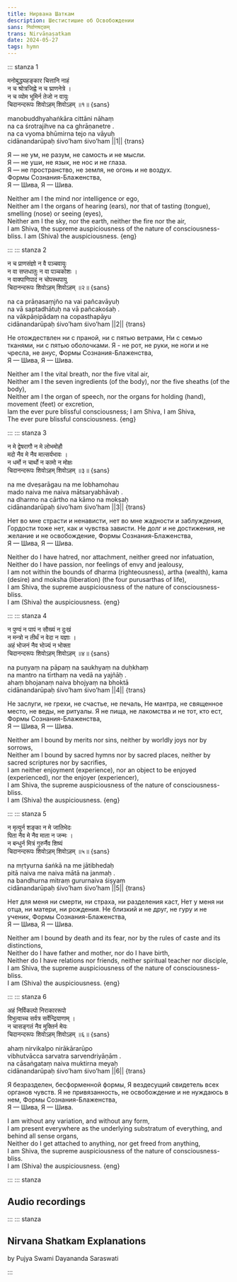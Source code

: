 ```yaml
---
title: Нирвана Шаткам
description: Шестистишие об Освобождении
sans: निर्वाणषट्कम्
trans: Nirvāṇaṣatkam
date: 2024-05-27
tags: hymn
---
```


::: stanza 1

मनोबुद्ध्यहङ्कार चित्तानि नाहं  
न च श्रोत्रजिह्वे न च घ्राणनेत्रे ।  
न च व्योम भूमिर्न तेजो न वायुः  
चिदानन्दरूपः शिवोऽहम् शिवोऽहम् ॥१॥ {sans}  

manobuddhyahaṅkāra cittāni nāhaṃ  
na ca śrotrajihve na ca ghrāṇanetre .  
na ca vyoma bhūmirna tejo na vāyuḥ  
cidānandarūpaḥ śivo’ham śivo’ham ||1|| {trans}

Я — не ум, не разум, не самость и не мысли.  
Я — не уши, не язык, не нос и не глаза.  
Я — не пространство, не земля, не огонь и не воздух.  
Формы Сознания-Блаженства,  
Я — Шива, Я — Шива.

Neither am I the mind nor intelligence or ego,  
Neither am I the organs of hearing (ears), nor that of tasting (tongue), smelling (nose) or seeing (eyes),  
Neither am I the sky, nor the earth, neither the fire nor the air,  
I am Shiva, the supreme auspiciousness of the nature of consciousness-bliss. 
I am (Shiva) the auspiciousness. {eng}

:::
::: stanza 2

न च प्राणसंज्ञो न वै पञ्चवायुः  
न वा सप्तधातुः न वा पञ्चकोशः ।  
न वाक्पाणिपादं न चोपस्थपायु  
चिदानन्दरूपः शिवोऽहम् शिवोऽहम् ॥२॥ {sans}  

na ca prāṇasaṃjño na vai pañcavāyuḥ  
na vā saptadhātuḥ na vā pañcakośaḥ .  
na vākpāṇipādaṃ na copasthapāyu  
cidānandarūpaḥ śivo’ham śivo’ham ||2|| {trans}

Не отождествлен ни с праной, ни с пятью ветрами, 
Ни с семью тканями, ни с пятью оболочками.
Я - не рот, не руки, не ноги и не чресла, не анус,
Формы Сознания-Блаженства,  
Я — Шива, Я — Шива.

Neither am I the vital breath, nor the five vital air,  
Neither am I the seven ingredients (of the body), nor the five sheaths (of the body),  
Neither am I the organ of speech, nor the organs for holding (hand), movement (feet) or excretion,  
Iam the ever pure blissful consciousness; I am Shiva, I am Shiva,  
The ever pure blissful consciousness.   {eng}

:::
::: stanza 3

न मे द्वेषरागौ न मे लोभमोहौ  
मदो नैव मे नैव मात्सर्यभावः ।  
न धर्मो न चार्थो न कामो न मोक्षः  
चिदानन्दरूपः शिवोऽहम् शिवोऽहम् ॥३॥   {sans}  

na me dveṣarāgau na me lobhamohau  
mado naiva me naiva mātsaryabhāvaḥ .  
na dharmo na cārtho na kāmo na mokṣaḥ  
cidānandarūpaḥ śivo’ham śivo’ham ||3||   {trans}

Нет во мне страсти и ненависти, нет во мне жадности и заблуждения,
Гордости тоже нет, как и чувства зависти.
Не долг и не достижения, не желание и не освобождение,
Формы Сознания-Блаженства,  
Я — Шива, Я — Шива.

Neither do I have hatred, nor attachment, neither greed nor infatuation,  
Neither do I have passion, nor feelings of envy and jealousy,  
I am not within the bounds of dharma (righteousness), artha (wealth), kama (desire) and moksha (liberation) (the four purusarthas of life),  
I am Shiva, the supreme auspiciousness of the nature of consciousness-bliss.  
I am (Shiva) the auspiciousness.   {eng}

:::
::: stanza 4

न पुण्यं न पापं न सौख्यं न दुःखं  
न मन्त्रो न तीर्थं न वेदा न यज्ञाः ।  
अहं भोजनं नैव भोज्यं न भोक्ता  
चिदानन्दरूपः शिवोऽहम् शिवोऽहम् ॥४॥   {sans}  

na puṇyaṃ na pāpaṃ na saukhyaṃ na duḥkhaṃ  
na mantro na tīrthaṃ na vedā na yajñāḥ .  
ahaṃ bhojanaṃ naiva bhojyaṃ na bhoktā  
cidānandarūpaḥ śivo’ham śivo’ham ||4||   {trans}

Не заслуги, не грехи, не счастье, не печаль,
Не мантра, не священное место, не веды, не ритуалы.
Я не пища, не лакомства и не тот, кто ест,
Формы Сознания-Блаженства,  
Я — Шива, Я — Шива.

Neither am I bound by merits nor sins, neither by worldly joys nor by sorrows,  
Neither am I bound by sacred hymns nor by sacred places, neither by sacred scriptures nor by sacrifies,  
I am neither enjoyment (experience), nor an object to be enjoyed (experienced), nor the enjoyer (experiencer),  
I am Shiva, the supreme auspiciousness of the nature of consciousness-bliss.  
I am (Shiva) the auspiciousness.   {eng}

:::
::: stanza 5

न मृत्युर्न शङ्का न मे जातिभेदः  
पिता नैव मे नैव माता न जन्मः ।  
न बन्धुर्न मित्रं गुरुर्नैव शिष्यं  
चिदानन्दरूपः शिवोऽहम् शिवोऽहम् ॥५॥   {sans}  

na mṛtyurna śaṅkā na me jātibhedaḥ  
pitā naiva me naiva mātā na janmaḥ .  
na bandhurna mitraṃ gururnaiva śiṣyaṃ  
cidānandarūpaḥ śivo’ham śivo’ham ||5||   {trans}

Нет для меня ни смерти, ни страха, ни разделения каст,
Нет у меня ни отца, ни матери, ни рождения.
Не близкий и не друг, не гуру и не ученик,
Формы Сознания-Блаженства,  
Я — Шива, Я — Шива.

Neither am I bound by death and its fear, nor by the rules of caste and its distinctions,  
Neither do I have father and mother, nor do I have birth,  
Neither do I have relations nor friends, neither spiritual teacher nor disciple,  
I am Shiva, the supreme auspiciousness of the nature of consciousness-bliss.  
I am (Shiva) the auspiciousness.   {eng}

:::
::: stanza 6

अहं निर्विकल्पो निराकाररूपो  
विभुत्वाच्च सर्वत्र सर्वेन्द्रियाणाम् ।  
न चासङ्गतं नैव मुक्तिर्न मेयः  
चिदानन्दरूपः शिवोऽहम् शिवोऽहम् ॥६॥   {sans}  

ahaṃ nirvikalpo nirākārarūpo  
vibhutvācca sarvatra sarvendriyāṇām .  
na cāsaṅgataṃ naiva muktirna meyaḥ  
cidānandarūpaḥ śivo’ham śivo’ham ||6||   {trans}

Я безразделен, бесформенной формы,
Я вездесущий свидетель всех органов чувств.
Я не привязанность, не освобождение и не нуждаюсь в нем,
Формы Сознания-Блаженства,  
Я — Шива, Я — Шива.


I am without any variation, and without any form,  
I am present everywhere as the underlying substratum of everything, and behind all sense organs,  
Neither do I get attached to anything, nor get freed from anything,  
I am Shiva, the supreme auspiciousness of the nature of consciousness-bliss.  
I am (Shiva) the auspiciousness.   {eng}

:::
::: stanza

## Audio recordings



<audio-player title="Nirvana Shatkam Chant" file="/audio/Nirvana_Shatakam_Chant.mp3" />

<audio-player title="Nirvana Shatkam Sing" file="/audio/Nirvana_Shatkam.mp3" />

:::
::: stanza

## Nirvana Shatkam Explanations

by Pujya Swami Dayananda Saraswati

<youtube-embed id="V5ChX59Ik9U" />
<youtube-embed id="aph4KC-rR9I" />
<youtube-embed id="eoBYubs6c0I" />
<youtube-embed id="tiBERckiGdw" />
<youtube-embed id="XvSB_wQxZcI" />
<youtube-embed id="p1Cqjo--Xlo" />
<youtube-embed id="8Ltenc1L_Ao" />
<youtube-embed id="GveXK_lsd1o" />
<youtube-embed id="-PtlX6XQLHY" />
<youtube-embed id="gokJfOp1kyQ" />
<youtube-embed id="sbr_hPuhk6A" />
<youtube-embed id="1JFPwU5pu8I" />

:::